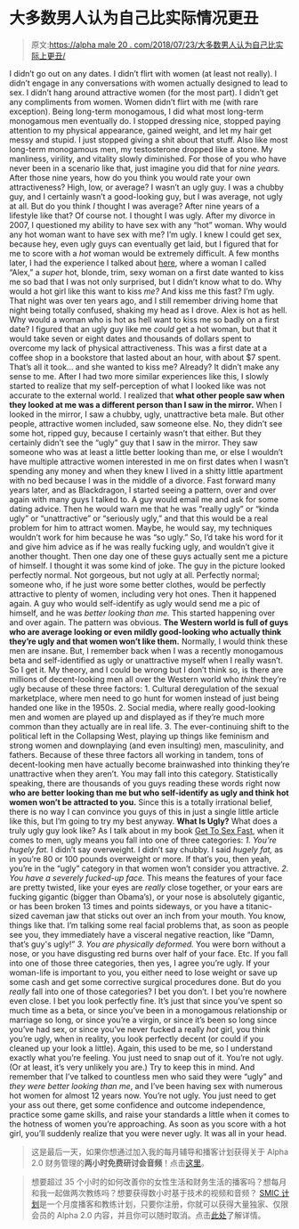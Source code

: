# 大多数男人认为自己比实际情况更丑

> 原文:[https://alpha male 20 . com/2018/07/23/大多数男人认为自己比实际上更丑/](https://alphamale20.com/2018/07/23/most-men-self-identify-as-uglier-than-they-actually-are/)

I didn’t go out on any dates. I didn’t flirt with women (at least not really). I didn’t engage in any conversations with women actually designed to lead to sex. I didn’t hang around attractive women (for the most part). I didn’t get any compliments from women. Women didn’t flirt with me (with rare exception).
Being long-term monogamous, I did what most long-term monogamous men eventually do. I stopped dressing nice, stopped paying attention to my physical appearance, gained weight, and let my hair get messy and stupid. I just stopped giving a shit about that stuff. Also like most long-term monogamous men, my testosterone dropped like a stone. My manliness, virility, and vitality slowly diminished.
For those of you who have never been in a scenario like that, just imagine you did that for *nine years.*
After those nine years, how do you think you would rate your own attractiveness? High, low, or average?
I wasn’t an ugly guy. I was a chubby guy, and I certainly wasn’t a good-looking guy, but I was average, not ugly at all. But do you think *I* thought I was average? After nine years of a lifestyle like that? Of course not. I thought I was ugly.
After my divorce in 2007, I questioned my ability to have sex with any “hot” woman. Why would any hot woman want to have sex with me? I’m ugly. I knew I could get sex, because hey, even ugly guys can eventually get laid, but I figured that for me to score with a *hot* woman would be extremely difficult.
A few months later, I had the experience I talked about [here](https://blackdragonblog.com/2017/01/09/story-history-women-part-4-adventure-begins/), where a woman I called “Alex,” a *super* hot, blonde, trim, sexy woman on a first date wanted to kiss me so bad that I was not only surprised, but I didn’t know what to do.
Why would a hot girl like this want to kiss *me?* And kiss me this fast? I’m ugly.
That night was over ten years ago, and I still remember driving home that night being totally confused, shaking my head as I drove. Alex is hot as hell. Why would a woman who is hot as hell want to kiss me so badly on a first date? I figured that an ugly guy like me *could* get a hot woman, but that it would take seven or eight dates and thousands of dollars spent to overcome my lack of physical attractiveness. This was a first date at a coffee shop in a bookstore that lasted about an hour, with about $7 spent. That’s all it took… and she wanted to kiss me? Already?
It didn’t make any sense to me.
After I had two more similar experiences like this, I slowly started to realize that my self-perception of what I looked like was not accurate to the external world. I realized that **what other people saw when they looked at me was a different person than I saw in the mirror.**
When I looked in the mirror, I saw a chubby, ugly, unattractive beta male. But other people, attractive women included, saw someone else. No, they didn’t see some hot, ripped guy, because I certainly wasn’t that either. But they certainly didn’t see the “ugly” guy that I saw in the mirror. They saw someone who was at least a little better looking than me, or else I wouldn’t have multiple attractive women interested in me on first dates when I wasn’t spending any money and when they knew I lived in a shitty little apartment with no bed because I was in the middle of a divorce.
Fast forward many years later, and as Blackdragon, I started seeing a pattern, over and over again with many guys I talked to. A guy would email me and ask for some dating advice. Then he would warn me that he was “really ugly” or “kinda ugly” or “unattractive” or “seriously ugly,” and that this would be a real problem for him to attract women. Maybe, he would say, my techniques wouldn’t work for him because he was “so ugly.”
So, I’d take his word for it and give him advice as if he was really fucking ugly, and wouldn’t give it another thought.
Then one day one of these guys actually sent me a picture of himself. I thought it was some kind of joke. The guy in the picture looked perfectly normal. Not gorgeous, but not ugly at all. Perfectly normal; someone who, if he just wore some better clothes, would be perfectly attractive to plenty of women, including very hot ones.
Then it happened again. A guy who would self-identify as ugly would send me a pic of himself, and he was *better looking than me.*
This started happening over and over again. The pattern was obvious.
**The Western world is full of guys who are average looking or even mildly good-looking who actually think they’re ugly and that women won’t like them.**
Normally, I would think these men are insane. But, I remember back when I was a recently monogamous beta and self-identified as ugly or unattractive myself when I really wasn’t. So I get it.
My theory, and I could be wrong but I don’t think so, is there are millions of decent-looking men all over the Western world who *think* they’re ugly because of these three factors:
1\. Cultural deregulation of the sexual marketplace, where men need to go hunt for women instead of just being handed one like in the 1950s.
2\. Social media, where really good-looking men and women are played up and displayed as if they’re much more common than they actually are in real life.
3\. The ever-continuing shift to the political left in the Collapsing West, playing up things like feminism and strong women and downplaying (and even insulting) men, masculinity, and fathers.
Because of these three factors all working in tandem, tons of decent-looking men have actually become brainwashed into thinking they’re unattractive when they aren’t.
You may fall into this category. Statistically speaking, there are thousands of you guys reading these words right now **who are better looking than me but who self-identify as ugly and think hot women won’t be attracted to you.**
Since this is a totally irrational belief, there is no way I can convince you guys of this in just a single little article like this, but I’m going to try my best anyway.
**What Is Ugly?**
What does a truly ugly guy look like? As I talk about in my book [Get To Sex Fast](http://www.gettosexfast.com), when it comes to men, ugly means you fall into one of three categories:
*1\. You’re hugely fat.* I didn’t say overweight. I didn’t say chubby. I said *hugely fat,* as in you’re 80 or 100 pounds overweight or more. If that’s you, then yeah, you’re in the “ugly” category in that women won’t consider you attractive.
*2\. You have a severely fucked-up face.* This means the features of your face are pretty twisted, like your eyes are *really* close together, or your ears are fucking gigantic (bigger than Obama’s), or your nose is absolutely gigantic, or has been broken 13 times and points sideways, or you have a titanic-sized caveman jaw that sticks out over an inch from your mouth. You know, things like that. I’m talking some real facial problems that, as soon as people see you, they immediately have a visceral negative reaction, like “Damn, that’s guy's ugly!”
*3\. You are physically deformed.* You were born without a nose, or you have disgusting red burns over half of your face. Etc.
If you fall into one of those three categories, then yes, I agree you’re ugly. If your woman-life is important to you, you either need to lose weight or save up some cash and get some corrective surgical procedures done. But do you *really* fall into one of those categories? I bet you don’t. I bet you’re nowhere even close. I bet you look perfectly fine. It’s just that since you’ve spent so much time as a beta, or since you’ve been in a monogamous relationship or marriage so long, or since you’re a virgin, or since it’s been so long since you’ve had sex, or since you’ve never fucked a really *hot* girl, you think you’re ugly, when in reality, you look perfectly decent (or could if you cleaned up your look a little).
Again, this used to be me, so I understand exactly what you’re feeling. You just need to snap out of it. You’re not ugly. (Or at least, it’s very unlikely you are.)
Try to keep this in mind. And remember that I’ve talked to countless men who said they were “ugly” and *they were better looking than me*, and I’ve been having sex with numerous hot women for almost 12 years now.
You’re not ugly.
You just need to get your ass out there, get some confidence and outcome independence, practice some game skills, and raise your standards a little when it comes to the hotness of women you’re approaching. As soon as you score with a hot girl, you’ll suddenly realize that you were never ugly. It was all in your head.

> 这是最后一天，如果你想通过加入我的每月辅导和播客计划获得关于 Alpha 2.0 财务管理的**两小时免费研讨会音频**！点击[这里](https://blackdragonblog.com/)。

> 想要超过 35 个小时的如何改善你的女性生活和财务生活的播客吗？想每月和我一起做两次教练吗？想要获得数小时基于技术的视频和音频？ [SMIC 计划](https://alphamale20.kartra.com/page/vIL17)是一个月度播客和教练计划，只要你注册，你就可以获得大量独家、仅限会员的 Alpha 2.0 内容，并且你可以随时取消。点击[此处](https://alphamale20.kartra.com/page/vIL17)了解详情。